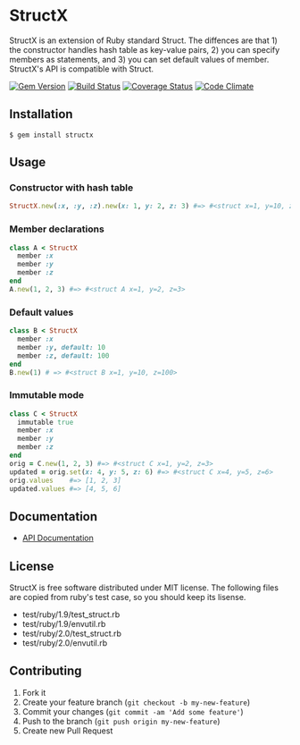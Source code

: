 # StructX

StructX is an extension of Ruby standard Struct. The diffences are that 1) the constructor handles hash table as key-value pairs, 2) you can specify members as statements, and 3) you can set default values of member. StructX's API is compatible with Struct.

[![Gem Version](https://badge.fury.io/rb/structx.png)](http://badge.fury.io/rb/structx) [![Build Status](https://travis-ci.org/keita/structx.png?branch=master)](https://travis-ci.org/keita/structx) [![Coverage Status](https://coveralls.io/repos/keita/structx/badge.png?branch=master)](https://coveralls.io/r/keita/structx) [![Code Climate](https://codeclimate.com/github/keita/structx.png)](https://codeclimate.com/github/keita/structx)

## Installation

    $ gem install structx

## Usage

### Constructor with hash table

```ruby
StructX.new(:x, :y, :z).new(x: 1, y: 2, z: 3) #=> #<struct x=1, y=10, z=100>
```

### Member declarations

```ruby
class A < StructX
  member :x
  member :y
  member :z
end
A.new(1, 2, 3) #=> #<struct A x=1, y=2, z=3>
```

### Default values

```ruby
class B < StructX
  member :x
  member :y, default: 10
  member :z, default: 100
end
B.new(1) # => #<struct B x=1, y=10, z=100>
```

### Immutable mode

```ruby
class C < StructX
  immutable true
  member :x
  member :y
  member :z
end
orig = C.new(1, 2, 3) #=> #<struct C x=1, y=2, z=3>
updated = orig.set(x: 4, y: 5, z: 6) #=> #<struct C x=4, y=5, z=6>
orig.values    #=> [1, 2, 3]
updated.values #=> [4, 5, 6]
```

## Documentation

- [API Documentation](http://rubydoc.info/gems/structx)

## License

StructX is free software distributed under MIT license.
The following files are copied from ruby's test case, so you should keep its lisense.

- test/ruby/1.9/test_struct.rb
- test/ruby/1.9/envutil.rb
- test/ruby/2.0/test_struct.rb
- test/ruby/2.0/envutil.rb

## Contributing

1. Fork it
2. Create your feature branch (`git checkout -b my-new-feature`)
3. Commit your changes (`git commit -am 'Add some feature'`)
4. Push to the branch (`git push origin my-new-feature`)
5. Create new Pull Request
